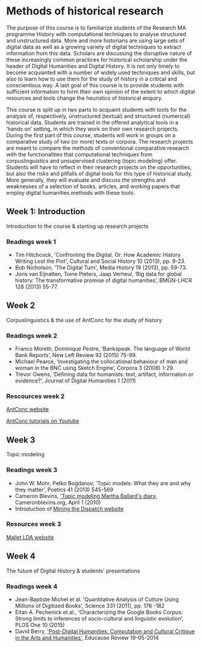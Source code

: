 # Methods of historical research

The purpose of this course is to familiarize students of the Research MA programme History with computational techniques to analyse structured and unstructured data. More and more historians are using large sets of digital data as well as a growing variety of digital techniques to extract information from this data. Scholars are discussing the disruptive nature of these increasingly common practices for historical scholarship under the header of Digital Humanities and Digital History. It is not only timely to become acquianted with a number of widely used techniques and skills, but also to learn how to use them for the study of history in a critical and conscientious way. A last goal of this course is to provide students with sufficient information to form their own opinion of the extent to which digital resources and tools change the heuristics of historical enquiry.

This course is split up in two parts to acquaint students with tools for the analysis of, respectively, unstructured (textual) and structured (numerical) historical data. Students are trained in the offered analytical tools in a ‘hands on’ setting, in which they work on their own research projects. During the first part of this course, students will work in groups on a comparative study of two (or more) texts or corpora. The research projects are meant to compare the methods of conventional comparative research with the functionalities that computational techniques from corpuslinguistics and unsupervised clustering (topic modeling) offer. Students will have to reflect in their research projects on the opportunities, but also the risks and pitfalls of digital tools for this type of historical study. More generally, they will evaluate and discuss the strengths and weaknesses of a selection of books, articles, and working papers that employ digital humanities methods with these tools.

## Week 1: Introduction
Introduction to the course & starting up research projects

### Readings week 1
* Tim Hitchcock, 'Confronting the Digital. Or: How Academic History Writing Lost the Plot', Cultural and Social History 10 (2013), pp. 9-23.
* Bob Nicholson, 'The Digital Turn', Media History 19 (2013), pp. 59-73.
* Joris van Eijnatten, Toine Pieters, Jaap Verheul, ‘Big data for global history: The transformative promise of digital humanities’, BMGN-LHCR 128 (2013) 55-77.

## Week 2
Corpuslinguistics & the use of AntConc for the study of history

### Readings week 2
* Franco Moretti, Dominique Pestre, ‘Bankspeak. The language of World Bank Reports’, New Left Review 92 (2015) 75-99.
* Michael Pearce, ‘Investigating the collocational behaviour of man and woman in the BNC using Sketch Engine’, Corpora 3 (2008) 1-29.
* Trevor Owens, ‘Defining data for humanists: text, artifact, information or evidence?’, Journal of Digital Humanities 1 (2011)

### Rescources week 2
[AntConc website](http://www.laurenceanthony.net/software/antconc// "AntConc website")

[AntConc tutorials on Youtube](https://www.youtube.com/user/AntlabJPN/ "AntConc tutorials")

## Week 3
Topic modeling

### Readings week 3
* John W. Mohr, Petko Bogdanov, ‘Topic models: What they are and why they matter’, Poetics 41 (2013) 545-569
* Cameron Blevins, ['Topic modeling Martha Ballard's diary](http://www.cameronblevins.org/posts/topic-modeling-martha-ballards-diary/), Cameronblevins.org, April 1 (2010)
* Introduction of [Mining the Dispatch website](http://dsl.richmond.edu/dispatch/pages/intro)

### Resources week 3
[Mallet LDA website](http://mallet.cs.umass.edu/index.php)

## Week 4
The future of Digital History & students' presentations

### Readings week 4
* Jean-Baptiste Michel et al. 'Quantitative Analysis of Culture Using Millions of Digitized Books', Science 331 (2011), pp. 176 -182
* Eitan A. Pechenick et.al., ‘Characterizing the Google Books Corpus: Strong limits to inferences of socio-cultural and linguistic evolution’, PLOS One 10 (2015)
* David Berry, ['Post-Digital Humanities: Computation and Cultural Critique in the Arts and Humanities'](http://er.educause.edu/articles/2014/5/postdigital-humanities-computation-and-cultural-critique-in-the-arts-and-humanities), Educause Review 19-05-2014
